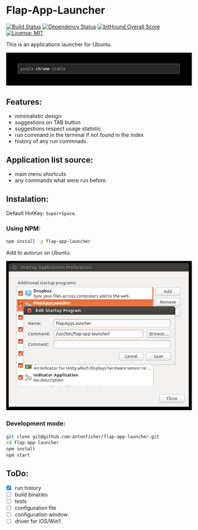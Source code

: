 # Flap-App-Launcher

[![Build Status](https://travis-ci.org/antonfisher/flap-app-launcher.svg?branch=master)](https://travis-ci.org/antonfisher/flap-app-launcher)
[![Dependency Status](https://dependencyci.com/github/antonfisher/flap-app-launcher/badge)](https://dependencyci.com/github/antonfisher/flap-app-launcher)
[![bitHound Overall Score](https://www.bithound.io/github/antonfisher/flap-app-launcher/badges/score.svg)](https://www.bithound.io/github/antonfisher/flap-app-launcher)
[![License: MIT](https://img.shields.io/badge/license-MIT-green.svg)](https://github.com/antonfisher/flap-app-launcher/blob/master/LICENSE)

This is an applications launcher for Ubuntu.

![Main view](https://raw.githubusercontent.com/antonfisher/flap-app-launcher/docs/images/screenshot-v1.png)

## Features:
- minimalistic design
- suggestions on TAB button
- suggestions respect usage statistic
- run command in the terminal if not found in the index
- history of any run commnads.

## Application list source:
- main menu shortcuts
- any commands what were run before.

## Instalation:
Default HotKey: `Super+Space`.

### Using NPM:
```bash
npm install -g flap-app-launcher
```
Add to autorun on Ubuntu:

![Main view](https://raw.githubusercontent.com/antonfisher/flap-app-launcher/docs/images/autorun-ubuntu-v1.png)

### Development mode:
```bash
git clone git@github.com:antonfisher/flap-app-launcher.git
cd flap-app-launcher
npm install
npm start
```

## ToDo:
- [x] run history
- [ ] build binaries
- [ ] tests
- [ ] configuration file
- [ ] configuration window
- [ ] driver for iOS/Win?

